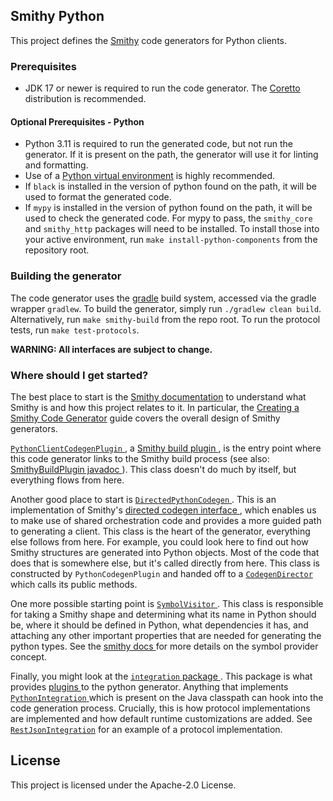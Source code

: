 ## Smithy Python

This project defines the [Smithy](https://smithy.io/) code generators for Python
clients.

### Prerequisites

* JDK 17 or newer is required to run the code generator. The
  [Coretto](https://docs.aws.amazon.com/corretto/latest/corretto-17-ug/downloads-list.html)
  distribution is recommended.

#### Optional Prerequisites - Python

* Python 3.11 is required to run the generated code, but not run the generator.
  If it is present on the path, the generator will use it for linting and
  formatting.
* Use of a [Python virtual environment](https://docs.python.org/3/library/venv.html)
  is highly recommended.
* If `black` is installed in the version of python found on the path, it will
  be used to format the generated code.
* If `mypy` is installed in the version of python found on the path, it will
  be used to check the generated code. For mypy to pass, the `smithy_core` and
  `smithy_http` packages will need to be installed. To install those into your 
  active environment, run `make install-python-components` from the repository
  root.

### Building the generator

The code generator uses the [gradle](https://gradle.org) build system, accessed
via the gradle wrapper `gradlew`. To build the generator, simply run
`./gradlew clean build`. Alternatively, run `make smithy-build` from the repo
root. To run the protocol tests, run `make test-protocols`.

**WARNING: All interfaces are subject to change.**

### Where should I get started?

The best place to start is the [Smithy documentation](https://smithy.io/) to understand
what Smithy is and how this project relates to it. In particular, the [Creating a
Smithy Code Generator](https://smithy.io/2.0/guides/building-codegen/index.html) guide
covers the overall design of Smithy generators.


[`PythonClientCodegenPlugin`
](https://github.com/awslabs/smithy-python/blob/develop/codegen/smithy-python-codegen/src/main/java/software/amazon/smithy/python/codegen/PythonClientCodegenPlugin.java),
a [Smithy build plugin
](https://smithy.io/2.0/guides/building-codegen/creating-codegen-repo.html#creating-a-smithy-build-plugin),
is the entry point where this code generator links to the Smithy build process
(see also: [SmithyBuildPlugin javadoc
](https://smithy.io/javadoc/1.26.1/software/amazon/smithy/build/SmithyBuildPlugin.html)).
This class doesn't do much by itself, but everything flows from here.

Another good place to start is [`DirectedPythonCodegen`
](https://github.com/awslabs/smithy-python/blob/develop/codegen/smithy-python-codegen/src/main/java/software/amazon/smithy/python/codegen/DirectedPythonCodegen.java).
This is an implementation of Smithy's [directed codegen interface
](https://smithy.io/javadoc/1.26.1/software/amazon/smithy/codegen/core/directed/DirectedCodegen.html)
, which enables us to make use of shared orchestration code and provides a more guided
path to generating a client. This class is the heart of the generator, everything else
follows from here. For example, you could look here to find out how Smithy structures
are generated into Python objects. Most of the code that does that is somewhere else,
but it's called directly from here. This class is constructed by `PythonCodegenPlugin`
and handed off to a [`CodegenDirector`
](https://smithy.io/javadoc/1.26.1/software/amazon/smithy/codegen/core/directed/CodegenDirector.html)
which calls its public methods.

One more possible starting point is [`SymbolVisitor`
](https://github.com/awslabs/smithy-python/blob/develop/codegen/smithy-python-codegen/src/main/java/software/amazon/smithy/python/codegen/SymbolVisitor.java).
This class is responsible for taking a Smithy shape and determining what its
name in Python should be, where it should be defined in Python, what dependencies
it has, and attaching any other important properties that are needed for generating
the python types. See the [smithy docs
](https://smithy.io/2.0/guides/building-codegen/decoupling-codegen-with-symbols.html)
for more details on the symbol provider concept.

Finally, you might look at the [`integration` package
](https://github.com/awslabs/smithy-python/tree/develop/codegen/smithy-python-codegen/src/main/java/software/amazon/smithy/python/codegen/integration).
This package is what provides [plugins
](https://smithy.io/2.0/guides/building-codegen/making-codegen-pluggable.html)
to the python generator. Anything that implements [`PythonIntegration`
](https://github.com/awslabs/smithy-python/blob/develop/codegen/smithy-python-codegen/src/main/java/software/amazon/smithy/python/codegen/integration/PythonIntegration.java)
which is present on the Java classpath can hook into the code generation process.
Crucially, this is how protocol implementations are implemented and how default
runtime customizations are added. See
[`RestJsonIntegration`](https://github.com/awslabs/smithy-python/blob/develop/codegen/smithy-python-codegen/src/main/java/software/amazon/smithy/python/codegen/integration/RestJsonIntegration.java)
for an example of a protocol implementation.

## License

This project is licensed under the Apache-2.0 License.
